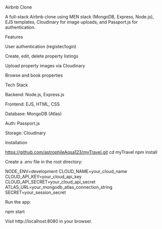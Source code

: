 Airbnb Clone

A full-stack Airbnb clone using MEN stack (MongoDB, Express, Node.js), EJS templates, Cloudinary for image uploads, and Passport.js for authentication.

Features

User authentication (register/login)

Create, edit, delete property listings

Upload property images via Cloudinary

Browse and book properties

Tech Stack

Backend: Node.js, Express.js

Frontend: EJS, HTML, CSS

Database: MongoDB (Atlas)

Auth: Passport.js

Storage: Cloudinary

Installation

https://github.com/astrophileAqsa123/myTravel.git
cd myTravel
npm install


Create a .env file in the root directory:

NODE_ENV=development
CLOUD_NAME=your_cloud_name
CLOUD_API_KEY=your_cloud_api_key
CLOUD_API_SECRET=your_cloud_api_secret
ATLAS_URL=your_mongodb_atlas_connection_string
SECRET=your_session_secret


Run the app:

npm start


Visit http://localhost:8080 in your browser.
